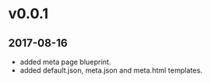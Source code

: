 # v0.0.1
##  2017-08-16
* added meta page blueprint.
* added default.json, meta.json and meta.html templates.